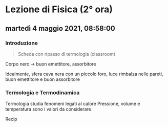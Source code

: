 
# Lezione di Fisica (2° ora)

## martedì 4 maggio 2021, 08:58:00
### Introduzione

> Scheda con ripasso di termologia (classroom)

Corpo nero -> buon emettitore, assorbitore

Idealmente, sfera cava nera con un piccolo foro, luce rimbalza nelle pareti, buon emettitore e buon assorbitore

### Termologia e Termodinamica
Termologia studia fenomeni legati al calore
Pressione, volume e temperatura sono i valori da considerare

Recip
<!--stackedit_data:
eyJoaXN0b3J5IjpbMjM3NTc5MjMwLC0yNTMzNzA3MDYsLTcwMT
Y2Nzc1OSwtNjgwMTk0OTldfQ==
-->
